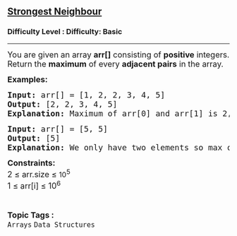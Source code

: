 <h2><a href="https://www.geeksforgeeks.org/problems/strongest-neighbour/1?page=1&sortBy=difficulty">Strongest Neighbour</a></h2><h3>Difficulty Level : Difficulty: Basic</h3><hr><div class="problems_problem_content__Xm_eO"><p><span style="font-size: 18px;">You are given an array <strong>arr[]</strong> consisting of <strong>positive</strong> integers. Return the <strong>maximum</strong> of every <strong>adjacent pairs</strong> in the array.</span></p>
<p><span style="font-size: 18px;"><strong>Examples:</strong></span></p>
<pre><span style="font-size: 18px;"><strong>Input: </strong>arr[] = [1, 2, 2, 3, 4, 5]
<strong>Output: </strong>[2, 2, 3, 4, 5]<strong>
Explanation: </strong>Maximum of arr[0] and arr[1] is 2, that of arr[1] and arr[2] is 2, ... and so on.</span></pre>
<pre><span style="font-size: 18px;"><strong>Input: </strong>arr[] = [5, 5]
<strong>Output: </strong>[5]<strong>
Explanation: </strong>We only have two elements so max of 5 and 5 is 5 only.</span></pre>
<p><span style="font-size: 18px;"><strong>Constraints:</strong><br>2 ≤ arr.size ≤&nbsp;<span style="font-size: medium;">10</span><sup>5</sup><br>1 ≤ arr[i] ≤ 10<sup>6</sup></span></p></div><br><p><span style=font-size:18px><strong>Topic Tags : </strong><br><code>Arrays</code>&nbsp;<code>Data Structures</code>&nbsp;